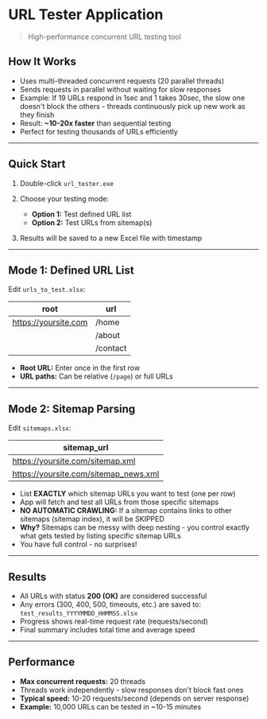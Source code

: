 # URL Tester Application

> High-performance concurrent URL testing tool

##  How It Works

- Uses multi-threaded concurrent requests (20 parallel threads)
- Sends requests in parallel without waiting for slow responses
- Example: If 19 URLs respond in 1sec and 1 takes 30sec, the slow one doesn't block the others - threads continuously pick up new work as they finish
- Result: **~10-20x faster** than sequential testing
- Perfect for testing thousands of URLs efficiently

---

##  Quick Start

1. Double-click `url_tester.exe`

2. Choose your testing mode:
   - **Option 1:** Test defined URL list
   - **Option 2:** Test URLs from sitemap(s)

3. Results will be saved to a new Excel file with timestamp

---

##  Mode 1: Defined URL List

Edit `urls_to_test.xlsx`:

| root                    | url        |
|-------------------------|------------|
| https://yoursite.com    | /home      |
|                         | /about     |
|                         | /contact   |

- **Root URL:** Enter once in the first row
- **URL paths:** Can be relative (`/page`) or full URLs

---

##  Mode 2: Sitemap Parsing

Edit `sitemaps.xlsx`:

| sitemap_url                           |
|---------------------------------------|
| https://yoursite.com/sitemap.xml      |
| https://yoursite.com/sitemap_news.xml |

- List **EXACTLY** which sitemap URLs you want to test (one per row)
- App will fetch and test all URLs from those specific sitemaps
- **NO AUTOMATIC CRAWLING:** If a sitemap contains links to other sitemaps (sitemap index), it will be SKIPPED
- **Why?** Sitemaps can be messy with deep nesting - you control exactly what gets tested by listing specific sitemap URLs
- You have full control - no surprises!

---

##  Results

- All URLs with status **200 (OK)** are considered successful
- Any errors (300, 400, 500, timeouts, etc.) are saved to: `test_results_YYYYMMDD_HHMMSS.xlsx`
- Progress shows real-time request rate (requests/second)
- Final summary includes total time and average speed

---

##  Performance

- **Max concurrent requests:** 20 threads
- Threads work independently - slow responses don't block fast ones
- **Typical speed:** 10-20 requests/second (depends on server response)
- **Example:** 10,000 URLs can be tested in ~10-15 minutes